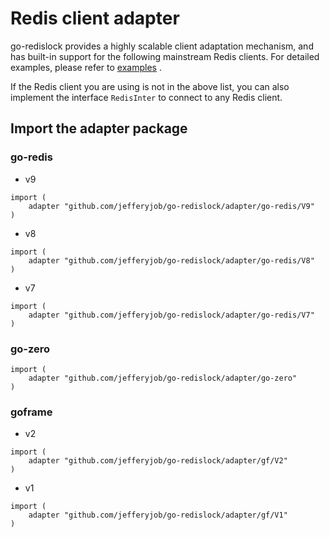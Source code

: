 # Redis client adapter
go-redislock provides a highly scalable client adaptation mechanism, and has built-in support for the following mainstream Redis clients. For detailed examples, please refer to [examples](../examples/adapter) .

If the Redis client you are using is not in the above list, you can also implement the interface `RedisInter` to connect to any Redis client.

## Import the adapter package
### go-redis
- v9
```
import (
	adapter "github.com/jefferyjob/go-redislock/adapter/go-redis/V9"
)
```

- v8
```
import (
	adapter "github.com/jefferyjob/go-redislock/adapter/go-redis/V8"
)
```

- v7
```
import (
	adapter "github.com/jefferyjob/go-redislock/adapter/go-redis/V7"
)
```

### go-zero
```
import (
	adapter "github.com/jefferyjob/go-redislock/adapter/go-zero"
)
```

### goframe
- v2
```
import (
	adapter "github.com/jefferyjob/go-redislock/adapter/gf/V2"
)
```

- v1
```
import (
	adapter "github.com/jefferyjob/go-redislock/adapter/gf/V1"
)
```